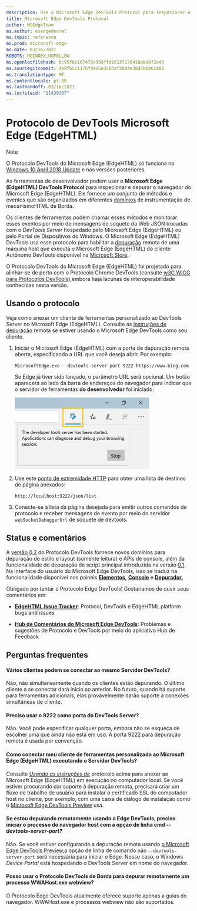 ```yaml
---
description: Use o Microsoft Edge DevTools Protocol para inspecionar e depurar o navegador do Microsoft Edge (EdgeHTML).
title: Microsoft Edge DevTools Protocol
author: MSEdgeTeam
ms.author: msedgedevrel
ms.topic: reference
ms.prod: microsoft-edge
ms.date: 03/16/2021
ROBOTS: NOINDEX,NOFOLLOW
ms.openlocfilehash: bc95f6c167479e958ffd16137176418aba872a43
ms.sourcegitcommit: 4b9fb5c1176fdaa5e3c60af2b84e38d5bb86cd81
ms.translationtype: MT
ms.contentlocale: pt-BR
ms.lasthandoff: 03/16/2021
ms.locfileid: "11439307"
---
```

# <a name="microsoft-edge-edgehtml-devtools-protocol"></a>Protocolo de DevTools Microsoft Edge (EdgeHTML)

> [!NOTE]
> O Protocolo DevTools do Microsoft Edge (EdgeHTML) só funciona no [Windows 10 April 2018 Update](https://blogs.windows.com/windowsexperience/2018/04/30/how-to-get-the-windows-10-april-2018-update/#5VXkQMU41CJzZPER.97) e nas versões posteriores.

As ferramentas de desenvolvedor podem usar o **Microsoft Edge (EdgeHTML) DevTools Protocol** para inspecionar e depurar o navegador do Microsoft Edge (EdgeHTML). Ele fornece um conjunto de métodos e eventos que são organizados em diferentes [domínios](0.2/domains/index.md) de instrumentação de mecanismoHTML de Borda.

 Os clientes de ferramentas podem chamar esses métodos e monitorar esses eventos por meio de mensagens de soquete da Web JSON trocadas com o *DevTools Server* hospedado pelo Microsoft Edge (EdgeHTML) ou pelo Portal de Dispositivos do Windows. O Microsoft Edge (EdgeHTML) DevTools usa esse protocolo para habilitar a [depuração](0.2/clients.md#microsoft-edge-devtools-preview) remota de uma máquina host que executa o Microsoft Edge (EdgeHTML) do cliente Autônomo DevTools disponível na [Microsoft Store](https://www.microsoft.com/store/p/microsoft-edge-devtools-preview/9mzbfrmz0mnj).

O Protocolo DevTools do Microsoft Edge (EdgeHTML) foi projetado para alinhar-se de perto com o Protocolo Chrome DevTools (consulte [w3C WICG para Protocolos DevTools),](https://github.com/WICG/devtools-protocol/)embora haja lacunas de interoperabilidade conhecidas nesta versão.

## <a name="using-the-protocol"></a>Usando o protocolo

Veja como anexar um cliente de ferramentas personalizado ao DevTools Server no Microsoft Edge (EdgeHTML). Consulte as [instruções de depuração](0.2/clients.md#microsoft-edge-devtools-preview) remota se estiver usando o Microsoft Edge DevTools como seu cliente.

1. Iniciar o Microsoft Edge (EdgeHTML) com a porta de depuração remota aberta, especificando a URL que você deseja abrir. Por exemplo:

    ```shell
    MicrosoftEdge.exe --devtools-server-port 9222 https://www.bing.com
    ```

    Se Edge já tiver sido lançado, o parâmetro URL será opcional. Um botão aparecerá ao lado da barra de endereços do navegador para indicar que o servidor de ferramentas **do desenvolvedor** foi iniciado:

    ![Servidor de ferramentas de desenvolvedor](media/developer-tools-server.png) 

2. Use este [ponto de extremidade HTTP](0.2/http.md) para obter uma lista de destinos de página anexados:

    ```http
    http://localhost:9222/json/list
    ```

3. Conecte-se à lista da página desejada para emitir outros comandos de protocolo e receber mensagens de evento por meio do servidor `webSocketDebuggerUrl` de soquete de devtools. [](0.2/domains/index.md)

## <a name="status-and-feedback"></a>Status e comentários

A [versão 0.2](0.2/index.md) do Protocolo DevTools fornece novos domínios para depuração de estilo e layout (somente leitura) e APIs de console, além da funcionalidade de depuração de script principal introduzida na versão [0.1](0.1/index.md). Na interface do usuário do Microsoft Edge DevTools, isso se traduz na funcionalidade disponível nos painéis [**Elementos,**](../devtools-guide/elements.md) [**Console**](../devtools-guide/console.md) e [**Depurador.**](../devtools-guide/debugger.md)

Obrigado por tentar o Protocolo Edge DevTools! Gostariamos de ouvir seus comentários em:

<!-- - [**Microsoft Edge Developer UserVoice**](https://wpdev.uservoice.com/forums/257854-microsoft-edge-developer?category_id=84475): DevTools feature ideas and requests-->  

 - [**EdgeHTML Issue Tracker**](https://developer.microsoft.com/microsoft-edge/platform/issues/): Protocol, DevTools e EdgeHTML platform bugs and issues

 - [**Hub de Comentários do Microsoft Edge DevTools**](feedback-hub:?referrer=microsoftEdge&tabID=2&newFeedback=true&ContextId=344): Problemas e sugestões de Protocolo e DevTools por meio do aplicativo Hub de Feedback

## <a name="faq"></a>Perguntas frequentes

#### <a name="can-multiple-clients-connect-to-the-same-devtools-server"></a>Vários clientes podem se conectar ao mesmo Servidor DevTools?
Não, não simultaneamente quando os clientes estão depurando. O último cliente a se conectar dará início ao anterior. No futuro, quando há suporte para ferramentas adicionais, elas provavelmente darão suporte a conexões simultâneas de cliente.

#### <a name="do-i-have-to-use-9222-as-the-devtools-server-port"></a>Preciso usar o 9222 como porta do DevTools Server?
Não. Você pode especificar qualquer porta, embora não se esqueça de escolher uma que ainda não está em uso. A porta 9222 para depuração remota é usada por convenção.

#### <a name="how-do-i-connect-my-custom-tooling-client-to-microsoft-edge-edgehtml-running-the-devtools-server"></a>Como conectar meu cliente de ferramentas personalizado ao Microsoft Edge (EdgeHTML) executando o Servidor DevTools?
Consulte [*Usando as instruções de*](#using-the-protocol) protocolo acima para anexar ao Microsoft Edge (EdgeHTML) em execução no computador local. Se você estiver procurando dar suporte à depuração remota, precisará criar um fluxo de trabalho de usuário para instalar o certificado SSL do computador host no cliente, por exemplo, com uma caixa de diálogo de instalação como o [Microsoft Edge DevTools Preview](./0.2/clients.md#microsoft-edge-devtools-preview) usa.

#### <a name="if-im-remote-debugging-using-edge-devtools-do-i-need-to-start-the-host-browser-process-with---devtools-server-port-cmd-line-switch"></a>Se estou depurando remotamente usando o Edge DevTools, preciso iniciar o processo do navegador host com a opção de linha cmd *--devtools-server-port?* 
Não. Se você estiver configurando a depuração remota usando [o Microsoft Edge DevTools Preview,](./0.2/clients.md#microsoft-edge-devtools-preview)a opção de linha de comando não `--devtools-server-port` será necessária para iniciar o Edge. Nesse caso, o Windows *Device Portal* está hospedando o DevTools Server em nome do navegador.

#### <a name="can-i-use-the-edge-devtools-protocol-to-remotely-debug-a-wwahostexe-or-webview-process"></a>Posso usar o Protocolo DevTools de Borda para depurar remotamente um processo WWAHost.exe webview?
O Protocolo Edge DevTools atualmente oferece suporte apenas a guias do navegador. WWAHost.exe e processos webview não são suportados.
